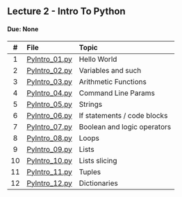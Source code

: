 ## Lecture 2 - Intro To Python
#### Due: None


|   #   | File                           | Topic                       |
| :---: | :----------------------------- | :-------------------------- |
|   1   | [PyIntro_01.py](PyIntro_01.py) | Hello World                 |
|   2   | [PyIntro_02.py](PyIntro_02.py) | Variables and such          |
|   3   | [PyIntro_03.py](PyIntro_03.py) | Arithmetic Functions        |
|   4   | [PyIntro_04.py](PyIntro_04.py) | Command Line Params         |
|   5   | [PyIntro_05.py](PyIntro_05.py) | Strings                     |
|   6   | [PyIntro_06.py](PyIntro_06.py) | If statements / code blocks |
|   7   | [PyIntro_07.py](PyIntro_07.py) | Boolean and logic operators |
|   8   | [PyIntro_08.py](PyIntro_08.py) | Loops                       |
|   9   | [PyIntro_09.py](PyIntro_09.py) | Lists                       |
|  10   | [PyIntro_10.py](PyIntro_10.py) | Lists slicing               |
|  11   | [PyIntro_11.py](PyIntro_11.py) | Tuples                      |
|  12   | [PyIntro_12.py](PyIntro_12.py) | Dictionaries                |
